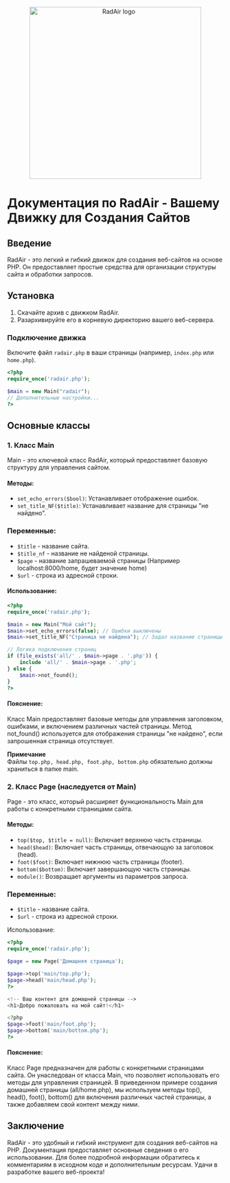 <p align="center"><img src="https://i.postimg.cc/1RHZBWPD/Frame-1-2.png" width="400" alt="RadAir logo"></p>

# Документация по RadAir - Вашему Движку для Создания Сайтов

## Введение

RadAir - это легкий и гибкий движок для создания веб-сайтов на основе PHP. Он предоставляет простые средства для организации структуры сайта и обработки запросов.

## Установка

1. Скачайте архив с движком RadAir.
2. Разархивируйте его в корневую директорию вашего веб-сервера.

### Подключение движка

Включите файл `radair.php` в ваши страницы (например, `index.php` или `home.php`).

```php
<?php
require_once('radair.php');

$main = new Main("radair");
// Дополнительные настройки...
?>
```

## Основные классы

### 1. Класс Main
Main - это ключевой класс RadAir, который предоставляет базовую структуру для управления сайтом.

#### Методы:
* ```set_echo_errors($bool)```: Устанавливает отображение ошибок.
* ```set_title_NF($title)```: Устанавливает название для страницы "не найдено".

### Переменные: 
+ ```$title``` - название сайта.
+ ```$title_nf``` - название не найденой страницы.
+ ```$page``` - название запрашеваемой страницы (Например localhost:8000/home, будет значение home)
+ ```$url``` - строка из адресной строки.

#### Использование:

```php
<?php
require_once('radair.php');

$main = new Main("Мой сайт");
$main->set_echo_errors(false); // Ошибки выключены
$main->set_title_NF("Страница не найдена"); // Задал название страницы 404

// Логика подключения страниц
if (file_exists('all/' . $main->page . '.php')) {
    include 'all/' . $main->page . '.php';
} else {
    $main->not_found();
}
?>
```

#### Пояснение:

Класс Main предоставляет базовые методы для управления заголовком, ошибками, и включением различных частей страницы. 
Метод not_found() используется для отображения страницы "не найдено", если запрошенная страница отсутствует.<br>

**Примечание**<br>
Файлы ```top.php, head.php, foot.php, bottom.php``` обязательно должны храниться в папке main.

### 2. Класс Page (наследуется от Main)
Page - это класс, который расширяет функциональность Main для работы с конкретными страницами сайта.

#### Методы:

* ```top($top, $title = null)```: Включает верхнюю часть страницы.
* ```head($head)```: Включает часть страницы, отвечающую за заголовок (head).
* ```foot($foot)```: Включает нижнюю часть страницы (footer).
* ```bottom($bottom)```: Включает завершающую часть страницы.
* ```module()```: Возвращает аргументы из параметров запроса.

### Переменные: 
+ ```$title``` - название сайта.
+ ```$url``` - строка из адресной строки.

Использование:

```php 
<?php
require_once('radair.php');

$page = new Page('Домашняя страница');

$page->top('main/top.php');
$page->head('main/head.php');
?>

<!-- Ваш контент для домашней страницы -->
<h1>Добро пожаловать на мой сайт!</h1>

<?php
$page->foot('main/foot.php');
$page->bottom('main/bottom.php');
?>
```

#### Пояснение:
Класс Page предназначен для работы с конкретными страницами сайта. 
Он унаследован от класса Main, что позволяет использовать его методы для управления страницей. 
В приведенном примере создания домашней страницы (all/home.php), мы используем методы top(), head(), foot(), bottom() для включения различных частей страницы, а также добавляем свой контент между ними.

## Заключение
RadAir - это удобный и гибкий инструмент для создания веб-сайтов на PHP. Документация предоставляет основные сведения о его использовании. Для более подробной информации обратитесь к комментариям в исходном коде и дополнительным ресурсам. Удачи в разработке вашего веб-проекта!

